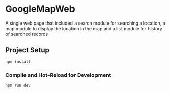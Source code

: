 # GoogleMapWeb

A single web page that included a search module for searching a location, a map module to display the location in the map and a list module for history of searched records

## Project Setup

```sh
npm install
```

### Compile and Hot-Reload for Development

```sh
npm run dev
```
